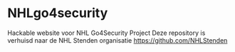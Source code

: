# NHLgo4security
Hackable website voor NHL Go4Security Project
Deze repository is verhuisd naar de NHL Stenden organisatie https://github.com/NHLStenden
